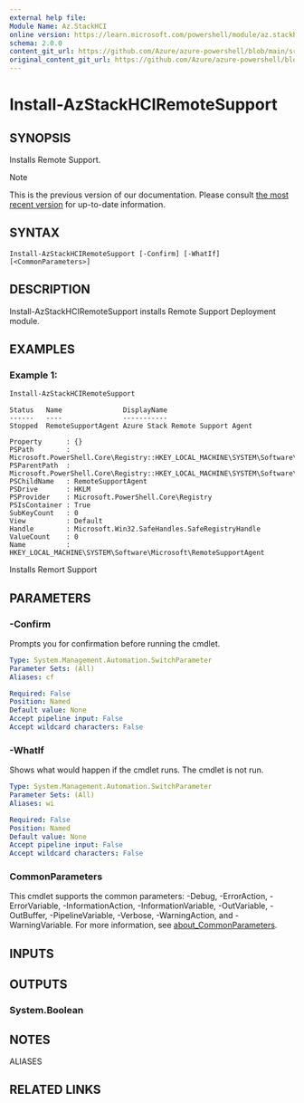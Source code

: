 ```yaml
---
external help file:
Module Name: Az.StackHCI
online version: https://learn.microsoft.com/powershell/module/az.stackhci/install-azstackhciremotesupport
schema: 2.0.0
content_git_url: https://github.com/Azure/azure-powershell/blob/main/src/StackHCI/help/Install-AzStackHCIRemoteSupport.md
original_content_git_url: https://github.com/Azure/azure-powershell/blob/main/src/StackHCI/help/Install-AzStackHCIRemoteSupport.md
---
```


# Install-AzStackHCIRemoteSupport

## SYNOPSIS
Installs Remote Support.

> [!NOTE]
>This is the previous version of our documentation. Please consult [the most recent version](/powershell/module/az.stackhci/install-azstackhciremotesupport) for up-to-date information.

## SYNTAX

```
Install-AzStackHCIRemoteSupport [-Confirm] [-WhatIf] [<CommonParameters>]
```

## DESCRIPTION
Install-AzStackHCIRemoteSupport installs Remote Support Deployment module.

## EXAMPLES

### Example 1:
```powershell
Install-AzStackHCIRemoteSupport
```

```output
Status   Name               DisplayName
------   ----               -----------
Stopped  RemoteSupportAgent Azure Stack Remote Support Agent

Property      : {}
PSPath        : Microsoft.PowerShell.Core\Registry::HKEY_LOCAL_MACHINE\SYSTEM\Software\Microsoft\RemoteSupportAgent
PSParentPath  : Microsoft.PowerShell.Core\Registry::HKEY_LOCAL_MACHINE\SYSTEM\Software\Microsoft
PSChildName   : RemoteSupportAgent
PSDrive       : HKLM
PSProvider    : Microsoft.PowerShell.Core\Registry
PSIsContainer : True
SubKeyCount   : 0
View          : Default
Handle        : Microsoft.Win32.SafeHandles.SafeRegistryHandle
ValueCount    : 0
Name          : HKEY_LOCAL_MACHINE\SYSTEM\Software\Microsoft\RemoteSupportAgent
```

Installs Remort Support

## PARAMETERS

### -Confirm
Prompts you for confirmation before running the cmdlet.

```yaml
Type: System.Management.Automation.SwitchParameter
Parameter Sets: (All)
Aliases: cf

Required: False
Position: Named
Default value: None
Accept pipeline input: False
Accept wildcard characters: False
```

### -WhatIf
Shows what would happen if the cmdlet runs.
The cmdlet is not run.

```yaml
Type: System.Management.Automation.SwitchParameter
Parameter Sets: (All)
Aliases: wi

Required: False
Position: Named
Default value: None
Accept pipeline input: False
Accept wildcard characters: False
```

### CommonParameters
This cmdlet supports the common parameters: -Debug, -ErrorAction, -ErrorVariable, -InformationAction, -InformationVariable, -OutVariable, -OutBuffer, -PipelineVariable, -Verbose, -WarningAction, and -WarningVariable. For more information, see [about_CommonParameters](http://go.microsoft.com/fwlink/?LinkID=113216).

## INPUTS

## OUTPUTS

### System.Boolean

## NOTES

ALIASES

## RELATED LINKS

